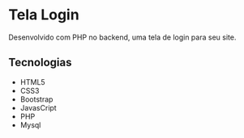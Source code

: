 # Tela Login
Desenvolvido com PHP no backend, uma tela de login para seu site.

## Tecnologias
- HTML5
- CSS3
- Bootstrap
- JavasCript
- PHP
- Mysql
